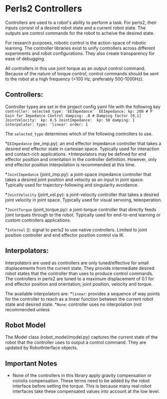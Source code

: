 # Perls2 Controllers

Controllers are used to a robot's ability to perform a task. For perls2, their inputs consist of a desired robot state and a current robot state. The outputs are control commands for the robot to acheive the desired state. 

For research purposes, robotic control is the action-space of robotic learning. The controller libraries exist to unify controllers across different experiments and robot configurations. They also create transparency for ease of debugging. 

All controllers in this use joint torque as an output control command. Because of the nature of torque control, control commands should be sent to the robot at a high frequency (>100 Hz, preferably 500-1000Hz).

## Controllers:
Controller types are set in the project config yaml file with the following key
`controller:
  selected_type: 'EEImpedance' 
  EEImpedance:
    kp: 200 # P Gain for Impedance Control
    damping: .8 # Damping factor [0,1] 
  JointVelocity: 
    kp: 0.5
  JointImpedance: 
    kp: 50
    damping: 1
  interpolator:
      type: 'linear'
      order: 1`

The `selected_type` determines which of the following controllers to use. 

*`EEImpedance` (ee_imp.py): an end effector impedance controller that takes a desired end effector state in cartesian space. Typically used for interaction and contact-rich applications.
	*Interpolators may be defined for end effector position and orientation in the controller definition. However, only end effector position interpolation is recommended at this time. 

*`JointImpedance` (joint_imp.py): a joint-space impedance controller that takes a desired joint position and velocity as an input in joint space. Typically used for trajectory-following and singularity avoidance. 

*`JointVelocity` (joint_vel.py): a joint-velocity controller that takes a desired joint velocity in joint space. Typically used for visual servoing, teleoperation. 

*`JointTorque` (joint_torque.py): a joint-torque controller that directly feeds joint torques through to the robot. Typically used for end-to-end learning or custom controllers applications. 

*`Internal` (): signal to perls2 to use native controllers. Limited to joint position controller and end effector position control via IK. 

## Interpolators:
Interpolators are used as controllers are only tuned/effective for small displacements from the current state. They provide intermediate desired robot states that the controller than uses to produce control commands. The controllers in perls2 are tuned to a maximum displacement of 0.1 for end effector position and orientation;  joint position, velocity and torque. 

The available interpolators are: 
*`linear`: provides a sequence of way points for the controller to reach as a linear function between the current robot state and desired state. 
*`None`: controller uses no interpolation (not recommended unless 

## Robot Model
The Model class (robot_model/model.py) captures the current state of the robot that the controller uses to output a control command. They are updated by RobotInterface objects. 

## Important Notes

* None of the controllers in this library apply gravity compensation or coriolis compensation. These terms need to be added by the robot interface before setting the torque. This is because many real robot interfaces take these compensated values into account at the low level. 

